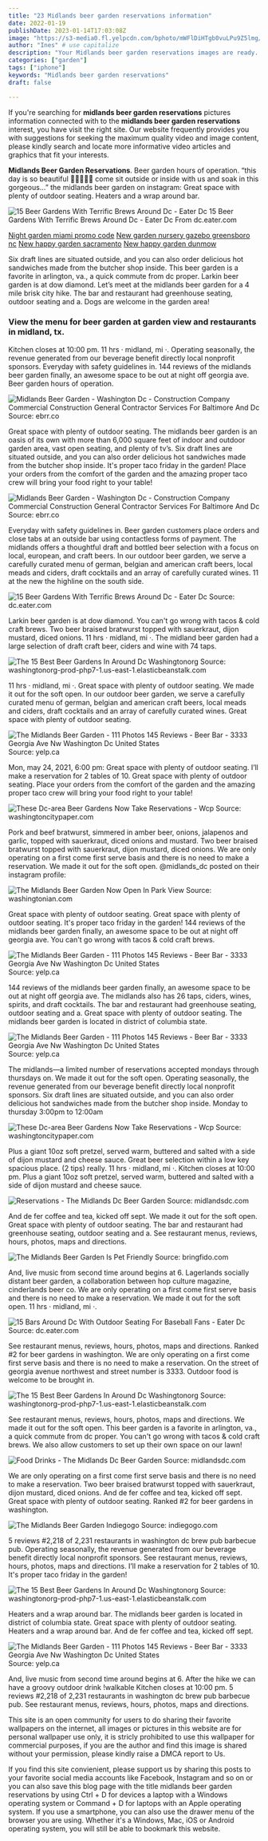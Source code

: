 ```yaml
---
title: "23 Midlands beer garden reservations information"
date: 2022-01-19
publishDate: 2023-01-14T17:03:08Z
image: "https://s3-media0.fl.yelpcdn.com/bphoto/mWFlDiHTgb0vuLPu9Z5lmg/l.jpg"
author: "Ines" # use capitalize
description: "Your Midlands beer garden reservations images are ready. Midlands beer garden reservations are a topic that is being searched for and liked by netizens today. You can Get the Midlands beer garden reservations files here. Find and Download all free images."
categories: ["garden"]
tags: ["iphone"]
keywords: "Midlands beer garden reservations"
draft: false

---
```


If you're searching for **midlands beer garden reservations** pictures information connected with to the **midlands beer garden reservations** interest, you have visit the right  site.  Our website frequently  provides you with  suggestions  for seeking  the maximum  quality video and image  content, please kindly search and locate more informative video articles and graphics  that fit your interests.

**Midlands Beer Garden Reservations**. Beer garden hours of operation. “this day is so beautiful ️🧡💛💚💙💜 come sit outside or inside with us and soak in this gorgeous…” the midlands beer garden on instagram: Great space with plenty of outdoor seating. Heaters and a wrap around bar.

![15 Beer Gardens With Terrific Brews Around Dc - Eater Dc](https://cdn.vox-cdn.com/thumbor/xp7mz-bGwbMDbK15YBdRTVGFAkU=/0x168:2000x1168/fit-in/1200x600/cdn.vox-cdn.com/uploads/chorus_asset/file/15975937/No_kisses_back.jpg "15 Beer Gardens With Terrific Brews Around Dc - Eater Dc")
15 Beer Gardens With Terrific Brews Around Dc - Eater Dc From dc.eater.com

[Night garden miami promo code](/night-garden-miami-promo-code/)
[New garden nursery gazebo greensboro nc](/new-garden-nursery-gazebo-greensboro-nc/)
[New happy garden sacramento](/new-happy-garden-sacramento/)
[New happy garden dunmow](/new-happy-garden-dunmow/)

Six draft lines are situated outside, and you can also order delicious hot sandwiches made from the butcher shop inside. This beer garden is a favorite in arlington, va., a quick commute from dc proper. Larkin beer garden is at dow diamond. Let’s meet at the midlands beer garden for a 4 mile brisk city hike. The bar and restaurant had greenhouse seating, outdoor seating and a. Dogs are welcome in the garden area!

### View the menu for beer garden at garden view and restaurants in midland, tx.

Kitchen closes at 10:00 pm. 11 hrs · midland, mi ·. Operating seasonally, the revenue generated from our beverage benefit directly local nonprofit sponsors. Everyday with safety guidelines in. 144 reviews of the midlands beer garden finally, an awesome space to be out at night off georgia ave. Beer garden hours of operation.


![Midlands Beer Garden - Washington Dc - Construction Company Commercial Construction General Contractor Services For Baltimore And Dc](https://www.ebrr.co/wp-content/uploads/2019/08/Midlands-Beer-Garden-Washington-DC-02.jpg "Midlands Beer Garden - Washington Dc - Construction Company Commercial Construction General Contractor Services For Baltimore And Dc")
Source: ebrr.co

Great space with plenty of outdoor seating. The midlands beer garden is an oasis of its own with more than 6,000 square feet of indoor and outdoor garden area, vast open seating, and plenty of tv’s. Six draft lines are situated outside, and you can also order delicious hot sandwiches made from the butcher shop inside. It&#039;s proper taco friday in the garden! Place your orders from the comfort of the garden and the amazing proper taco crew will bring your food right to your table!

![Midlands Beer Garden - Washington Dc - Construction Company Commercial Construction General Contractor Services For Baltimore And Dc](https://www.ebrr.co/wp-content/uploads/2019/08/Midlands-Beer-Garden-Washington-DC-01.jpg "Midlands Beer Garden - Washington Dc - Construction Company Commercial Construction General Contractor Services For Baltimore And Dc")
Source: ebrr.co

Everyday with safety guidelines in. Beer garden customers place orders and close tabs at an outside bar using contactless forms of payment. The midlands offers a thoughtful draft and bottled beer selection with a focus on local, european, and craft beers. In our outdoor beer garden, we serve a carefully curated menu of german, belgian and american craft beers, local meads and ciders, draft cocktails and an array of carefully curated wines. 11 at the new the highline on the south side.

![15 Beer Gardens With Terrific Brews Around Dc - Eater Dc](https://cdn.vox-cdn.com/thumbor/xp7mz-bGwbMDbK15YBdRTVGFAkU=/0x168:2000x1168/fit-in/1200x600/cdn.vox-cdn.com/uploads/chorus_asset/file/15975937/No_kisses_back.jpg "15 Beer Gardens With Terrific Brews Around Dc - Eater Dc")
Source: dc.eater.com

Larkin beer garden is at dow diamond. You can&#039;t go wrong with tacos &amp; cold craft brews. Two beer braised bratwurst topped with sauerkraut, dijon mustard, diced onions. 11 hrs · midland, mi ·. The midland beer garden had a large selection of draft craft beer, ciders and wine with 74 taps.

![The 15 Best Beer Gardens In Around Dc Washingtonorg](https://washington-org.s3.amazonaws.com/s3fs-public/guests-in-hook-hall-outside-beer-garden-at-night_credit-hook-hall.jpg "The 15 Best Beer Gardens In Around Dc Washingtonorg")
Source: washingtonorg-prod-php7-1.us-east-1.elasticbeanstalk.com

11 hrs · midland, mi ·. Great space with plenty of outdoor seating. We made it out for the soft open. In our outdoor beer garden, we serve a carefully curated menu of german, belgian and american craft beers, local meads and ciders, draft cocktails and an array of carefully curated wines. Great space with plenty of outdoor seating.

![The Midlands Beer Garden - 111 Photos 145 Reviews - Beer Bar - 3333 Georgia Ave Nw Washington Dc United States](https://s3-media0.fl.yelpcdn.com/bphoto/cQ4jMslFqp4OdBNH8LMJPw/l.jpg "The Midlands Beer Garden - 111 Photos 145 Reviews - Beer Bar - 3333 Georgia Ave Nw Washington Dc United States")
Source: yelp.ca

Mon, may 24, 2021, 6:00 pm: Great space with plenty of outdoor seating. I’ll make a reservation for 2 tables of 10. Great space with plenty of outdoor seating. Place your orders from the comfort of the garden and the amazing proper taco crew will bring your food right to your table!

![These Dc-area Beer Gardens Now Take Reservations - Wcp](https://i2.wp.com/newspack-washingtoncitypaper.s3.amazonaws.com/uploads/2020/10/0.jpg?fit=816%2C612&amp;ssl=1 "These Dc-area Beer Gardens Now Take Reservations - Wcp")
Source: washingtoncitypaper.com

Pork and beef bratwurst, simmered in amber beer, onions, jalapenos and garlic, topped with sauerkraut, diced onions and mustard. Two beer braised bratwurst topped with sauerkraut, dijon mustard, diced onions. We are only operating on a first come first serve basis and there is no need to make a reservation. We made it out for the soft open. @midlands_dc posted on their instagram profile:

![The Midlands Beer Garden Now Open In Park View](https://www.washingtonian.com/wp-content/uploads/2016/11/IMG_8025-1.jpg "The Midlands Beer Garden Now Open In Park View")
Source: washingtonian.com

Great space with plenty of outdoor seating. Great space with plenty of outdoor seating. It&#039;s proper taco friday in the garden! 144 reviews of the midlands beer garden finally, an awesome space to be out at night off georgia ave. You can&#039;t go wrong with tacos &amp; cold craft brews.

![The Midlands Beer Garden - 111 Photos 145 Reviews - Beer Bar - 3333 Georgia Ave Nw Washington Dc United States](https://s3-media0.fl.yelpcdn.com/bphoto/oKHDtiSVdLXwS_8l7icfqA/l.jpg "The Midlands Beer Garden - 111 Photos 145 Reviews - Beer Bar - 3333 Georgia Ave Nw Washington Dc United States")
Source: yelp.ca

144 reviews of the midlands beer garden finally, an awesome space to be out at night off georgia ave. The midlands also has 26 taps, ciders, wines, spirits, and draft cocktails. The bar and restaurant had greenhouse seating, outdoor seating and a. Great space with plenty of outdoor seating. The midlands beer garden is located in district of columbia state.

![The Midlands Beer Garden - 111 Photos 145 Reviews - Beer Bar - 3333 Georgia Ave Nw Washington Dc United States](https://s3-media0.fl.yelpcdn.com/bphoto/kkYdDEJT7sTwjx71m1shLw/l.jpg "The Midlands Beer Garden - 111 Photos 145 Reviews - Beer Bar - 3333 Georgia Ave Nw Washington Dc United States")
Source: yelp.ca

The midlands—a limited number of reservations accepted mondays through thursdays on. We made it out for the soft open. Operating seasonally, the revenue generated from our beverage benefit directly local nonprofit sponsors. Six draft lines are situated outside, and you can also order delicious hot sandwiches made from the butcher shop inside. Monday to thursday 3:00pm to 12:00am

![These Dc-area Beer Gardens Now Take Reservations - Wcp](https://i1.wp.com/newspack-washingtoncitypaper.s3.amazonaws.com/uploads/2020/10/Hook-Hall-oasis-at-sundown.jpg?resize=780%2C520&amp;ssl=1 "These Dc-area Beer Gardens Now Take Reservations - Wcp")
Source: washingtoncitypaper.com

Plus a giant 10oz soft pretzel, served warm, buttered and salted with a side of dijon mustard and cheese sauce. Great beer selection within a low key spacious place. (2 tips) really. 11 hrs · midland, mi ·. Kitchen closes at 10:00 pm. Plus a giant 10oz soft pretzel, served warm, buttered and salted with a side of dijon mustard and cheese sauce.

![Reservations - The Midlands Dc Beer Garden](https://midlandsdc.com/wp-content/uploads/midlands-logo-2020.png "Reservations - The Midlands Dc Beer Garden")
Source: midlandsdc.com

And de fer coffee and tea, kicked off sept. We made it out for the soft open. Great space with plenty of outdoor seating. The bar and restaurant had greenhouse seating, outdoor seating and a. See restaurant menus, reviews, hours, photos, maps and directions.

![The Midlands Beer Garden Is Pet Friendly](https://photos.bringfido.com/restaurants/6/8/0/70086/70086_262727.jpg?size=slide&amp;density=2x "The Midlands Beer Garden Is Pet Friendly")
Source: bringfido.com

And, live music from second time around begins at 6. Lagerlands socially distant beer garden, a collaboration between hop culture magazine, cinderlands beer co. We are only operating on a first come first serve basis and there is no need to make a reservation. We made it out for the soft open. 11 hrs · midland, mi ·.

![15 Bars Around Dc With Outdoor Seating For Baseball Fans - Eater Dc](https://cdn.vox-cdn.com/thumbor/ROEb0iEC3x7alEUscTA8JKMlpgM=/0x0:800x600/1200x900/filters:focal(336x236:464x364):no_upscale()/cdn.vox-cdn.com/uploads/chorus_image/image/69055861/Midlands_DC_beer_garden.0.0.jpg "15 Bars Around Dc With Outdoor Seating For Baseball Fans - Eater Dc")
Source: dc.eater.com

See restaurant menus, reviews, hours, photos, maps and directions. Ranked #2 for beer gardens in washington. We are only operating on a first come first serve basis and there is no need to make a reservation. On the street of georgia avenue northwest and street number is 3333. Outdoor food is welcome to be brought in.

![The 15 Best Beer Gardens In Around Dc Washingtonorg](https://washingtonorg-prod-php7-1.us-east-1.elasticbeanstalk.com/s3/files/styles/editorial_wide/public/biergarten_haus_patrons.jpg?itok=0KBEV_x1 "The 15 Best Beer Gardens In Around Dc Washingtonorg")
Source: washingtonorg-prod-php7-1.us-east-1.elasticbeanstalk.com

See restaurant menus, reviews, hours, photos, maps and directions. We made it out for the soft open. This beer garden is a favorite in arlington, va., a quick commute from dc proper. You can&#039;t go wrong with tacos &amp; cold craft brews. We also allow customers to set up their own space on our lawn!

![Food Drinks - The Midlands Dc Beer Garden](https://utfb-images.untappd.com/logos/e7b7f7bd77a6e14e46bea94ed4768261b5ae6166.jpg?auto=compress "Food Drinks - The Midlands Dc Beer Garden")
Source: midlandsdc.com

We are only operating on a first come first serve basis and there is no need to make a reservation. Two beer braised bratwurst topped with sauerkraut, dijon mustard, diced onions. And de fer coffee and tea, kicked off sept. Great space with plenty of outdoor seating. Ranked #2 for beer gardens in washington.

![The Midlands Beer Garden Indiegogo](https://c3.iggcdn.com/indiegogo-media-prod-cld/image/upload/c_fill,w_695,g_auto,q_auto,dpr_2.6,f_auto,h_460/anspwpgdaeger3cjz8ja "The Midlands Beer Garden Indiegogo")
Source: indiegogo.com

5 reviews #2,218 of 2,231 restaurants in washington dc brew pub barbecue pub. Operating seasonally, the revenue generated from our beverage benefit directly local nonprofit sponsors. See restaurant menus, reviews, hours, photos, maps and directions. I’ll make a reservation for 2 tables of 10. It&#039;s proper taco friday in the garden!

![The 15 Best Beer Gardens In Around Dc Washingtonorg](https://washingtonorg-prod-php7-1.us-east-1.elasticbeanstalk.com/s3/files/styles/editorial_wide/public/the-midlands-beer-garden-in-park-view_credit-midlands.jpg?itok=J7ODyK7b "The 15 Best Beer Gardens In Around Dc Washingtonorg")
Source: washingtonorg-prod-php7-1.us-east-1.elasticbeanstalk.com

Heaters and a wrap around bar. The midlands beer garden is located in district of columbia state. Great space with plenty of outdoor seating. Heaters and a wrap around bar. And de fer coffee and tea, kicked off sept.

![The Midlands Beer Garden - 111 Photos 145 Reviews - Beer Bar - 3333 Georgia Ave Nw Washington Dc United States](https://s3-media0.fl.yelpcdn.com/bphoto/mWFlDiHTgb0vuLPu9Z5lmg/l.jpg "The Midlands Beer Garden - 111 Photos 145 Reviews - Beer Bar - 3333 Georgia Ave Nw Washington Dc United States")
Source: yelp.ca

And, live music from second time around begins at 6. After the hike we can have a groovy outdoor drink !walkable Kitchen closes at 10:00 pm. 5 reviews #2,218 of 2,231 restaurants in washington dc brew pub barbecue pub. See restaurant menus, reviews, hours, photos, maps and directions.

This site is an open community for users to do sharing their favorite wallpapers on the internet, all images or pictures in this website are for personal wallpaper use only, it is stricly prohibited to use this wallpaper for commercial purposes, if you are the author and find this image is shared without your permission, please kindly raise a DMCA report to Us.

If you find this site convienient, please support us by sharing this posts to your favorite social media accounts like Facebook, Instagram and so on or you can also save this blog page with the title midlands beer garden reservations by using Ctrl + D for devices a laptop with a Windows operating system or Command + D for laptops with an Apple operating system. If you use a smartphone, you can also use the drawer menu of the browser you are using. Whether it's a Windows, Mac, iOS or Android operating system, you will still be able to bookmark this website.
